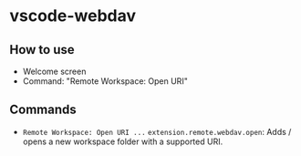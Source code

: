 # vscode-webdav

## How to use

* Welcome screen
* Command: "Remote Workspace: Open URI"

## Commands

* `Remote Workspace: Open URI ...` `extension.remote.webdav.open`:  Adds / opens a new workspace folder with a supported URI. 
